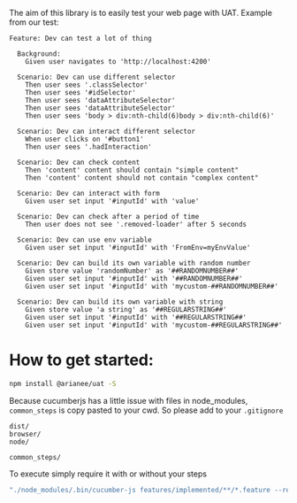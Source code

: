 The aim of this library is to easily test your web page with UAT.
Example from our test:
``` 
Feature: Dev can test a lot of thing

  Background:
    Given user navigates to 'http://localhost:4200'

  Scenario: Dev can use different selector
    Then user sees '.classSelector'
    Then user sees '#idSelector'
    Then user sees 'dataAttributeSelector'
    Then user sees 'dataAttributeSelector'
    Then user sees 'body > div:nth-child(6)body > div:nth-child(6)'

  Scenario: Dev can interact different selector
    When user clicks on '#button1'
    Then user sees '.hadInteraction'

  Scenario: Dev can check content
    Then 'content' content should contain "simple content"
    Then 'content' content should not contain "complex content"

  Scenario: Dev can interact with form
    Given user set input '#inputId' with 'value'

  Scenario: Dev can check after a period of time
    Then user does not see '.removed-loader' after 5 seconds

  Scenario: Dev can use env variable
    Given user set input '#inputId' with 'FromEnv=myEnvValue'

  Scenario: Dev can build its own variable with random number
    Given store value 'randomNumber' as '##RANDOMNUMBER##'
    Given user set input '#inputId' with '##RANDOMNUMBER##'
    Given user set input '#inputId' with 'mycustom-##RANDOMNUMBER##'

  Scenario: Dev can build its own variable with string
    Given store value 'a string' as '##REGULARSTRING##'
    Given user set input '#inputId' with '##REGULARSTRING##'
    Given user set input '#inputId' with 'mycustom-##REGULARSTRING##'

```


# How to get started:

```bash
npm install @arianee/uat -S
```

Because cucumberjs has a little issue with files in node_modules, ``common_steps`` is copy pasted to your cwd.
So please add to your ``.gitignore``
```text
dist/
browser/
node/

common_steps/
```

To execute simply require it with or without your steps

```bash
"./node_modules/.bin/cucumber-js features/implemented/**/*.feature --require 'dist/steps/*.step.js' --require 'common_steps/*.step.js'",

```
